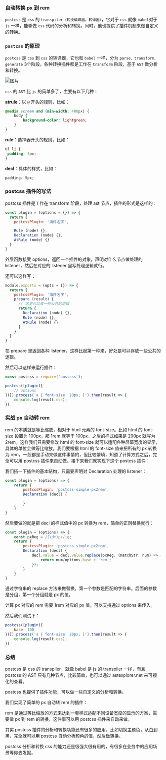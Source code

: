 ### 自动转换 px 到 rem

`postcss` 是 `css` 的 `transpiler（转换编译器，转译器）`，它对于 `css` 就像 `babel`对于 `js` 一样，能够做 `css` 代码的分析和转换。同时，他也提供了插件机制来做自定义的转换。

### `postcss` 的原理

`postcss` 是 `css` 到 `css` 的转译器，它也和 `babel` 一样，分为 `parse、transform、generate` 3个阶段。各种转换插件都是工作在 `transform` 阶段，基于 `AST` 做分析和转换。

![图片](https://cdn.jsdelivr.net/gh/itxcr/oss/images/202111241700747.webp)

`css` 的 `AST` 比 `js` 的简单多了，主要有以下几种：

**atrule**：以 `@` 开头的规则，比如：

```css
@media screen and (min-width: 480px) {
    body {
        background-color: lightgreen;
    }
}
```

**rule**：选择器开头的规则，比如：

```css
ul li {
 padding: 5px;
}
```

**decl**：具体的样式，比如：

```css
padding: 5px;
```

### postcss 插件的写法

postcss 插件是工作在 transform 阶段，处理 ast 节点，插件的形式是这样的：

```js
const plugin = (options = {}) => {
  return {
    postcssPlugin: '插件名字',

    Rule (node) {},
    Declaration (node) {},
    AtRule (node) {}
  }
}
```

外层函数接受 options，返回一个插件的对象，声明对什么节点做处理的 listener，然后在对应的 listener 里写处理逻辑就行。

还可以这样写：

```js
module.exports = (opts = {}) => {
  return {
    postcssPlugin: '插件名字',
    prepare (result) {
      // 这里可以放一些公共的逻辑
      return {
        Declaration (node) {},
        Rule (node) {},
        AtRule (node) {}
      }
    }
  }
}
```

在 prepare 里返回各种 listener，这样比起第一种来，好处是可以存放一些公共的逻辑。

然后可以这样来运行插件：

```js
const postcss = require('postcss');

postcss([plugin({
    // options
})]).process('a { font-size: 20px; }').then(result => {
    console.log(result.css);
})
```

### 实战  px 自动转 rem

rem 的本质就是等比缩放，相对于 html 元素的 font-size。比如 html 的 font-size 设置为 100px，那 1rem 就等于 100px，之后的样式如果是 200px 就写为 2rem。这样我们只需要修改 html 的 font-size 就可以适配各种屏幕宽度的显示，具体的单位会做等比缩放。我们要根据 html 的 font-size 值来把所有的 px 转换为 rem，一般都是手动来做这件事情的，但比较繁琐，知道了计算方式之后，完全可以用 postcss 插件来自动做。接下来我们就实现下这个 postcss 插件：

我们搭一下插件的基本结构，只需要声明对 Declaration 处理的 listener：

```js
const plugin = (options) => {
    return {
        postcssPlugin: 'postcss-simple-px2rem',
        Declaration (decl) {
           
        }
    }
}
```

然后要做的就是把 decl 的样式值中的 px 转换为 rem，简单的正则替换就行：

```js
const plugin = (options) => {
    const pxReg = /(\d+)px/ig;
    return {
        postcssPlugin: 'postcss-simple-px2rem',
        Declaration (decl) {
            decl.value = decl.value.replace(pxReg, (matchStr, num) => {
                return num/options.base + 'rem';
            });
        }
    }
}
```

通过字符串的 replace 方法来做替换，第一个参数是匹配的字符串，后面的参数是分组，第一个分组就是 px 的值。

计算 px 对应的 rem 需要 1rem 对应的 px 值，可以支持通过 options 来传入。

然后我们测试下：

```js
postcss([plugin({
    base: 100
})]).process('a { font-size: 20px; }').then(result => {
    console.log(result.css);
})
```

### 总结

postcss 是 css 的 transpiler，就像 babel 是 js 的 transpiler 一样，而且 postcss 的 AST 只有几种节点，比较简单，也可以通过 astexplorer.net 来可视化的查看。

postcss 也提供了插件功能，可以做一些自定义的分析和转换。

我们实现了简单的 px 自动转 rem 的插件：

rem 是通过等比缩放的方式来达到一套样式适配不同设备宽度的显示的方案，需要做 px 到 rem 的转换，这件事可以用 postcss 插件来自动来做。

其实 postcss 插件的分析和转换功能还有很多的应用，比如切换主题色，从白到黑，完全就可以用 postcss 自动分析颜色的值，然后做转换。

postcss 分析和转换 css 的能力还是很强大很有用的，有很多在业务中的应用场景等你去发掘。